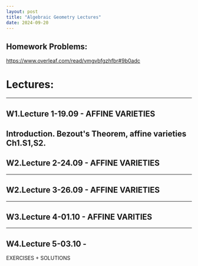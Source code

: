 ```yaml
---
layout: post
title: "Algebraic Geometry Lectures"
date: 2024-09-20
---
```


## Homework Problems:
https://www.overleaf.com/read/vmgvbfgzhfbr#9b0adc

# Lectures:
---------------------
## W1.Lecture 1-19.09 - AFFINE VARIETIES
Introduction. Bezout's Theorem, affine varieties Ch1.S1,S2.
---------------------
## W2.Lecture 2-24.09 - AFFINE VARIETIES
---------------------
## W2.Lecture 3-26.09 - AFFINE VARIETIES
---------------------
## W3.Lecture 4-01.10 - AFFINE VARITIES
---------------------
## W4.Lecture 5-03.10 - 
EXERCISES + SOLUTIONS